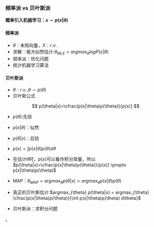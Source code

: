 

### 频率派 vs 贝叶斯派

**概率引入机器学习：$x \backsim p(x|\theta)$**

#### 频率派

- $\theta$：未知向量，X：$r.v.$
- 求解：极大似然估计:$\theta_{MLE}=argmax_{\theta}logP(x|\theta)$
- 频率派：优化问题
- 统计机器学习算法

#### 贝叶斯派

- $\theta:r.v.$,$\theta \backsim p(\theta)$
- 贝叶斯公式

$$
p(\theta|x)=\cfrac{p(x|\theta)p(\theta)}{p(x)}
$$



- $p(\theta)$:先验
- $p(x|\theta)$：似然
- $p(\theta|x)$：后验
- $p(x)=\int p(x|\theta)p(\theta) d\theta$
- 在估计$\theta$时，$p(x)$可以看作积分常量，所以$p(\theta|x)=\cfrac{p(x|\theta)p(\theta)}{p(x)} \propto p(x|\theta)p(\theta)$

- MAP：$\theta_{MAP}=argmax_{\theta} p(\theta|x)=argmax_{\theta} p(x|\theta)p(\theta)$

- 真正的贝叶斯估计:$argmax_{\theta} p(\theta|x) = argmax_{\theta} \cfrac{p(x|\theta)p(\theta)}{\int p(x|\theta)p(\theta) d\theta}$
- 贝叶斯派：求积分问题

 。

